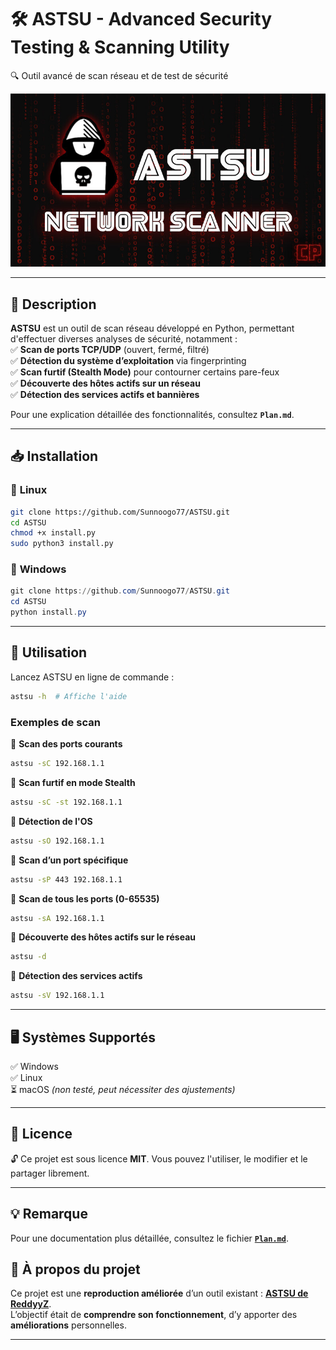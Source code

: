 # **🛠 ASTSU - Advanced Security Testing & Scanning Utility**  
🔍 Outil avancé de scan réseau et de test de sécurité  

![ASTSU Logo](.img/ASTSU_bg.jpg)  

---

## **📖 Description**  
**ASTSU** est un outil de scan réseau développé en Python, permettant d'effectuer diverses analyses de sécurité, notamment :  
✅ **Scan de ports TCP/UDP** (ouvert, fermé, filtré)  
✅ **Détection du système d’exploitation** via fingerprinting  
✅ **Scan furtif (Stealth Mode)** pour contourner certains pare-feux  
✅ **Découverte des hôtes actifs sur un réseau**  
✅ **Détection des services actifs et bannières**  

Pour une explication détaillée des fonctionnalités, consultez **`Plan.md`**.  

---

## **📥 Installation**  

### 🔹 **Linux**  
```bash
git clone https://github.com/Sunnoogo77/ASTSU.git
cd ASTSU
chmod +x install.py
sudo python3 install.py
```

### 🔹 **Windows**  
```powershell
git clone https://github.com/Sunnoogo77/ASTSU.git
cd ASTSU
python install.py
```

---

## **🚀 Utilisation**  
Lancez ASTSU en ligne de commande :  
```bash
astsu -h  # Affiche l'aide
```

### **Exemples de scan**  
🔹 **Scan des ports courants**  
```bash
astsu -sC 192.168.1.1
```

🔹 **Scan furtif en mode Stealth**  
```bash
astsu -sC -st 192.168.1.1
```

🔹 **Détection de l'OS**  
```bash
astsu -sO 192.168.1.1
```

🔹 **Scan d’un port spécifique**  
```bash
astsu -sP 443 192.168.1.1
```

🔹 **Scan de tous les ports (0-65535)**  
```bash
astsu -sA 192.168.1.1
```

🔹 **Découverte des hôtes actifs sur le réseau**  
```bash
astsu -d
```

🔹 **Détection des services actifs**  
```bash
astsu -sV 192.168.1.1
```

---

## **🖥️ Systèmes Supportés**  
✅ Windows  
✅ Linux  
⏳ macOS *(non testé, peut nécessiter des ajustements)*  

---

## **📜 Licence**  
🔓 Ce projet est sous licence **MIT**. Vous pouvez l'utiliser, le modifier et le partager librement.  

---

## **💡 Remarque**  
Pour une documentation plus détaillée, consultez le fichier [**`Plan.md`**](Plan.md).  


## **📖 À propos du projet**  
Ce projet est une **reproduction améliorée** d’un outil existant : **[ASTSU de ReddyyZ](https://github.com/ReddyyZ/astsu)**.  
L’objectif était de **comprendre son fonctionnement**, d’y apporter des **améliorations** personnelles.

---
